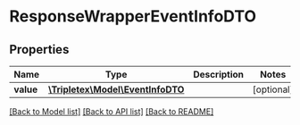 # ResponseWrapperEventInfoDTO

## Properties
Name | Type | Description | Notes
------------ | ------------- | ------------- | -------------
**value** | [**\Tripletex\Model\EventInfoDTO**](EventInfoDTO.md) |  | [optional] 

[[Back to Model list]](../../README.md#documentation-for-models) [[Back to API list]](../../README.md#documentation-for-api-endpoints) [[Back to README]](../../README.md)

